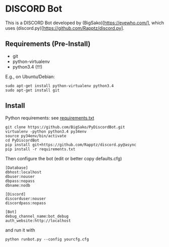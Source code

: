 # DISCORD Bot
This is a DISCORD Bot developed by (BigSako)[https://evewho.com/], which uses
(discord.py)[https://github.com/Rapptz/discord.py].


## Requirements (Pre-Install)
 * git
 * python-virtualenv
 * python3.4 (!!!)

E.g., on Ubuntu/Debian:
```
sudo apt-get install python-virtualenv python3.4
sudo apt-get install git
```


## Install
Python requirements: see [requirements.txt](requirements.txt)


```
git clone https://github.com/BigSako/PyDiscordBot.git
virtualenv -python python3.4 py34env
source py34env/bin/activate
cd PyDiscordBot
pip install git+https://github.com/Rapptz/discord.py@async
pip install -r requirements.txt
```

Then configure the bot (edit or better copy defaults.cfg)
```
[Database]
dbhost:localhost
dbuser:nouser
dbpass:nopass
dbname:nodb

[Discord]
discorduser:nouser
discordpass:nopass

[Bot]
debug_channel_name:bot_debug
auth_website:http://localhost

```

and run it with

```
python runbot.py --config yourcfg.cfg
```
